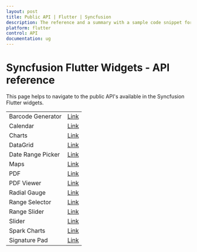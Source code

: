 ```yaml
---
layout: post
title: Public API | Flutter | Syncfusion
description: The reference and a summary with a sample code snippet for public API's available in Syncfusion Flutter widgets.
platform: flutter
control: API
documentation: ug
---
```


# Syncfusion Flutter Widgets - API reference

This page helps to navigate to the public API's available in the Syncfusion Flutter widgets.

<table>
    <tr>
        <td>
            Barcode Generator
        </td>
        <td>
            <a href="https://pub.dev/documentation/syncfusion_flutter_barcodes/latest/barcodes/barcodes-library.html">Link</a>
        </td>
    </tr>
	<tr>
        <td>
            Calendar
        </td>
        <td>
            <a href="https://pub.dev/documentation/syncfusion_flutter_calendar/latest/calendar/calendar-library.html">Link</a>
        </td>
    </tr>
    <tr>
        <td>
            Charts
        </td>
        <td>
            <a href="https://pub.dev/documentation/syncfusion_flutter_charts/latest/charts/charts-library.html">Link</a>
        </td>
    </tr>
    <tr>
        <td>
            DataGrid
        </td>
        <td>
            <a href="https://pub.dev/documentation/syncfusion_flutter_datagrid/latest/datagrid/datagrid-library.html">Link</a>
        </td>
    </tr>
    <tr>
        <td>
          Date Range Picker
        </td>
       <td>
           <a href="https://pub.dev/documentation/syncfusion_flutter_datepicker/latest/datepicker/datepicker-library.html">Link</a>
      </td>
    </tr>
    <tr>
        <td>
            Maps
        </td>
        <td>
            <a href="https://pub.dev/documentation/syncfusion_flutter_maps/latest/maps/maps-library.html">Link</a>
        </td>
    </tr>
    <tr>
        <td>
            PDF
        </td>
        <td>
            <a href="https://pub.dev/documentation/syncfusion_flutter_pdf/latest/pdf/pdf-library.html">Link</a>
        </td>
    </tr>
    <tr>
        <td>
            PDF Viewer
        </td>
        <td>
            <a href="https://pub.dev/documentation/syncfusion_flutter_pdfviewer/latest/pdfviewer/pdfviewer-library.html">Link</a>
        </td>
    </tr>
    <tr>
        <td>
            Radial Gauge
        </td>
        <td>
            <a href="https://pub.dev/documentation/syncfusion_flutter_gauges/latest/gauges/gauges-library.html">Link</a>
        </td>
    </tr>
    <tr>
        <td>
            Range Selector
        </td>
        <td>
            <a href="https://pub.dev/documentation/syncfusion_flutter_sliders/latest/sliders/SfRangeSelector-class.html">Link</a>
        </td>
    </tr>
    <tr>
        <td>
            Range Slider
        </td>
        <td>
            <a href="https://pub.dev/documentation/syncfusion_flutter_sliders/latest/sliders/SfRangeSlider-class.html">Link</a>
        </td>
    </tr>
    <tr>
        <td>
            Slider
        </td>
        <td>
            <a href="https://pub.dev/documentation/syncfusion_flutter_sliders/latest/sliders/SfSlider-class.html">Link</a>
        </td>
    </tr>
    <tr>
        <td>
            Spark Charts
        </td>
        <td>
            <a href="https://pub.dev/documentation/syncfusion_flutter_charts/latest/sparkcharts/sparkcharts-library.html">Link</a>
        </td>
    </tr>
    <tr>
        <td>
            Signature Pad
        </td>
        <td>
            <a href="https://pub.dev/documentation/syncfusion_flutter_signaturepad/latest/signaturepad/SfSignaturePad-class.html">Link</a>
        </td>
    </tr>
</table>
